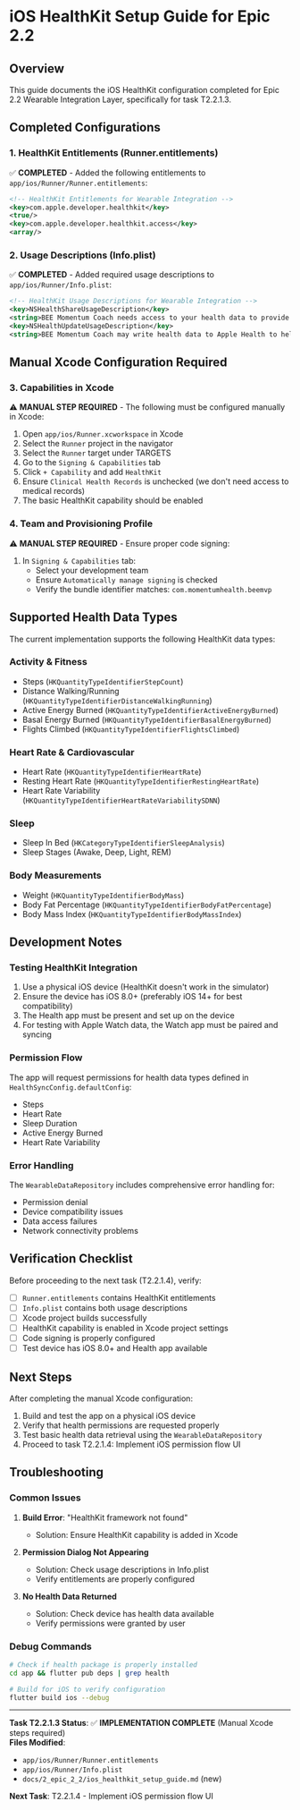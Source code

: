# iOS HealthKit Setup Guide for Epic 2.2

## Overview

This guide documents the iOS HealthKit configuration completed for Epic 2.2
Wearable Integration Layer, specifically for task T2.2.1.3.

## Completed Configurations

### 1. HealthKit Entitlements (Runner.entitlements)

✅ **COMPLETED** - Added the following entitlements to
`app/ios/Runner/Runner.entitlements`:

```xml
<!-- HealthKit Entitlements for Wearable Integration -->
<key>com.apple.developer.healthkit</key>
<true/>
<key>com.apple.developer.healthkit.access</key>
<array/>
```

### 2. Usage Descriptions (Info.plist)

✅ **COMPLETED** - Added required usage descriptions to
`app/ios/Runner/Info.plist`:

```xml
<!-- HealthKit Usage Descriptions for Wearable Integration -->
<key>NSHealthShareUsageDescription</key>
<string>BEE Momentum Coach needs access to your health data to provide personalized coaching and track your fitness progress. This includes steps, heart rate, sleep patterns, and activity data to help optimize your motivation and behavioral change journey.</string>
<key>NSHealthUpdateUsageDescription</key>
<string>BEE Momentum Coach may write health data to Apple Health to help you track your wellness goals and share progress with your care team when appropriate.</string>
```

## Manual Xcode Configuration Required

### 3. Capabilities in Xcode

⚠️ **MANUAL STEP REQUIRED** - The following must be configured manually in
Xcode:

1. Open `app/ios/Runner.xcworkspace` in Xcode
2. Select the `Runner` project in the navigator
3. Select the `Runner` target under TARGETS
4. Go to the `Signing & Capabilities` tab
5. Click `+ Capability` and add `HealthKit`
6. Ensure `Clinical Health Records` is unchecked (we don't need access to
   medical records)
7. The basic HealthKit capability should be enabled

### 4. Team and Provisioning Profile

⚠️ **MANUAL STEP REQUIRED** - Ensure proper code signing:

1. In `Signing & Capabilities` tab:
   - Select your development team
   - Ensure `Automatically manage signing` is checked
   - Verify the bundle identifier matches: `com.momentumhealth.beemvp`

## Supported Health Data Types

The current implementation supports the following HealthKit data types:

### Activity & Fitness

- Steps (`HKQuantityTypeIdentifierStepCount`)
- Distance Walking/Running (`HKQuantityTypeIdentifierDistanceWalkingRunning`)
- Active Energy Burned (`HKQuantityTypeIdentifierActiveEnergyBurned`)
- Basal Energy Burned (`HKQuantityTypeIdentifierBasalEnergyBurned`)
- Flights Climbed (`HKQuantityTypeIdentifierFlightsClimbed`)

### Heart Rate & Cardiovascular

- Heart Rate (`HKQuantityTypeIdentifierHeartRate`)
- Resting Heart Rate (`HKQuantityTypeIdentifierRestingHeartRate`)
- Heart Rate Variability (`HKQuantityTypeIdentifierHeartRateVariabilitySDNN`)

### Sleep

- Sleep In Bed (`HKCategoryTypeIdentifierSleepAnalysis`)
- Sleep Stages (Awake, Deep, Light, REM)

### Body Measurements

- Weight (`HKQuantityTypeIdentifierBodyMass`)
- Body Fat Percentage (`HKQuantityTypeIdentifierBodyFatPercentage`)
- Body Mass Index (`HKQuantityTypeIdentifierBodyMassIndex`)

## Development Notes

### Testing HealthKit Integration

1. Use a physical iOS device (HealthKit doesn't work in the simulator)
2. Ensure the device has iOS 8.0+ (preferably iOS 14+ for best compatibility)
3. The Health app must be present and set up on the device
4. For testing with Apple Watch data, the Watch app must be paired and syncing

### Permission Flow

The app will request permissions for health data types defined in
`HealthSyncConfig.defaultConfig`:

- Steps
- Heart Rate
- Sleep Duration
- Active Energy Burned
- Heart Rate Variability

### Error Handling

The `WearableDataRepository` includes comprehensive error handling for:

- Permission denial
- Device compatibility issues
- Data access failures
- Network connectivity problems

## Verification Checklist

Before proceeding to the next task (T2.2.1.4), verify:

- [ ] `Runner.entitlements` contains HealthKit entitlements
- [ ] `Info.plist` contains both usage descriptions
- [ ] Xcode project builds successfully
- [ ] HealthKit capability is enabled in Xcode project settings
- [ ] Code signing is properly configured
- [ ] Test device has iOS 8.0+ and Health app available

## Next Steps

After completing the manual Xcode configuration:

1. Build and test the app on a physical iOS device
2. Verify that health permissions are requested properly
3. Test basic health data retrieval using the `WearableDataRepository`
4. Proceed to task T2.2.1.4: Implement iOS permission flow UI

## Troubleshooting

### Common Issues

1. **Build Error**: "HealthKit framework not found"
   - Solution: Ensure HealthKit capability is added in Xcode

2. **Permission Dialog Not Appearing**
   - Solution: Check usage descriptions in Info.plist
   - Verify entitlements are properly configured

3. **No Health Data Returned**
   - Solution: Check device has health data available
   - Verify permissions were granted by user

### Debug Commands

```bash
# Check if health package is properly installed
cd app && flutter pub deps | grep health

# Build for iOS to verify configuration
flutter build ios --debug
```

---

**Task T2.2.1.3 Status**: ✅ **IMPLEMENTATION COMPLETE** (Manual Xcode steps
required)\
**Files Modified**:

- `app/ios/Runner/Runner.entitlements`
- `app/ios/Runner/Info.plist`
- `docs/2_epic_2_2/ios_healthkit_setup_guide.md` (new)

**Next Task**: T2.2.1.4 - Implement iOS permission flow UI

